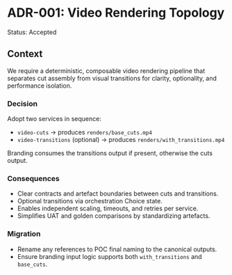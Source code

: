 # ADR-001: Video Rendering Topology

Status: Accepted

## Context

We require a deterministic, composable video rendering pipeline that separates cut assembly from visual transitions for clarity, optionality, and performance isolation.

### Decision

Adopt two services in sequence:

- `video-cuts` → produces `renders/base_cuts.mp4`
- `video-transitions` (optional) → produces `renders/with_transitions.mp4`

Branding consumes the transitions output if present, otherwise the cuts output.

### Consequences

- Clear contracts and artefact boundaries between cuts and transitions.
- Optional transitions via orchestration Choice state.
- Enables independent scaling, timeouts, and retries per service.
- Simplifies UAT and golden comparisons by standardizing artefacts.

### Migration

- Rename any references to POC final naming to the canonical outputs.
- Ensure branding input logic supports both `with_transitions` and `base_cuts`.
